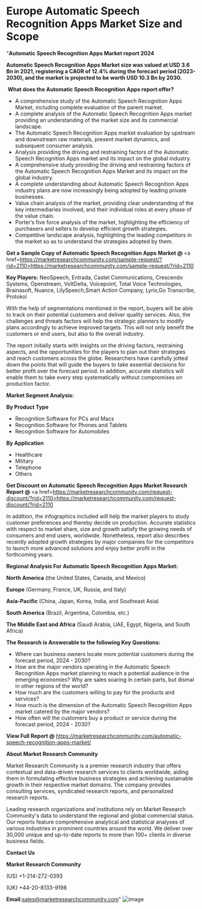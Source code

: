 # Europe Automatic Speech Recognition Apps Market Size and Scope 
"<strong>Automatic Speech Recognition Apps Market report 2024</strong>

<strong>Automatic Speech Recognition Apps Market size was valued at USD 3.6 Bn in 2021, registering a CAGR of 12.4% during the forecast period (2023-2030), and the market is projected to be worth USD 10.3 Bn by 2030.</strong>

 <strong><b>What does the Automatic Speech Recognition Apps report offer?</b></strong>
<ul>
  <li>A comprehensive study of the Automatic Speech Recognition Apps Market, including complete evaluation of the parent market.</li>
  <li>A complete analysis of the Automatic Speech Recognition Apps market providing an understanding of the market size and its commercial landscape.</li>
  <li>The Automatic Speech Recognition Apps market evaluation by upstream and downstream raw materials, present market dynamics, and subsequent consumer analysis.</li>
  <li>Analysis providing the driving and restraining factors of the Automatic Speech Recognition Apps market and its impact on the global industry.</li>
  <li>A comprehensive study providing the driving and restraining factors of the Automatic Speech Recognition Apps Market and its impact on the global industry.</li>
  <li>A complete understanding about Automatic Speech Recognition Apps industry plans are now increasingly being adopted by leading private businesses.</li>
  <li>Value chain analysis of the market, providing clear understanding of the key intermediaries involved, and their individual roles at every phase of the value chain.</li>
  <li>Porter’s five force analysis of the market, highlighting the efficiency of purchasers and sellers to develop efficient growth strategies.</li>
  <li>Competitive landscape analysis, highlighting the leading competitors in the market so as to understand the strategies adopted by them.</li>
</ul>

<strong>Get a Sample Copy of Automatic Speech Recognition Apps Market @ </strong><a href=https://marketresearchcommunity.com/sample-request/?rid=2110><u>https://marketresearchcommunity.com/sample-request/?rid=2110</u></a>

<strong>Key Players:</strong> 
NeoSpeech, Entrada, Castel Communications, Crescendo Systems, Openstream, VoltDelta, Voicepoint, Total Voice Technologies, Brainasoft, Nuance, LilySpeech,Smart Action Company, Lyrix,Go Transcribe, Protokol

With the help of segmentations mentioned in the report, buyers will be able to track on their potential customers and deliver quality services. Also, the challenges and threats factors will help the strategic planners to modify plans accordingly to achieve improved targets. This will not only benefit the customers or end users, but also to the overall industry.

The report initially starts with insights on the driving factors, restraining aspects, and the opportunities for the players to plan out their strategies and reach customers across the globe. Researchers have carefully jotted down the points that will guide the buyers to take essential decisions for better profit over the forecast period. In addition, accurate statistics will enable them to take every step systematically without compromises on production factor.

<strong>Market Segment Analysis:</strong>



<strong>By Product Type</strong>
<ul>
 	<li>Recognition Software for PCs and Macs</li>
 	<li>Recognition Software for Phones and Tablets</li>
 	<li>Recognition Software for Automobiles</li>
</ul>
<strong>By Application</strong>
<ul>
 	<li>Healthcare</li>
 	<li>Military</li>
 	<li>Telephone</li>
 	<li>Others</li>
</ul>

<strong>Get Discount on Automatic Speech Recognition Apps Market Research Report @ </b></strong><a href=https://marketresearchcommunity.com/request-discount/?rid=2110><u>https://marketresearchcommunity.com/request-discount/?rid=2110</u></a>

In addition, the infographics included will help the market players to study customer preferences and thereby decide on production. Accurate statistics with respect to market share, size and growth satisfy the growing needs of consumers and end users, worldwide. Nonetheless, report also describes recently adopted growth strategies by major companies for the competitors to launch more advanced solutions and enjoy better profit in the forthcoming years.

<strong>Regional Analysis For Automatic Speech Recognition Apps Market:</strong>

<strong>North America</strong> (the United States, Canada, and Mexico)

<strong>Europe</strong> (Germany, France, UK, Russia, and Italy)

<strong>Asia-Pacific</strong> (China, Japan, Korea, India, and Southeast Asia)

<strong>South America</strong> (Brazil, Argentina, Colombia, etc.)

<strong>The Middle East and Africa</strong> (Saudi Arabia, UAE, Egypt, Nigeria, and South Africa)

<strong>The Research is Answerable to the following Key Questions:</strong>
<ul>
 	<li>Where can business owners locate more potential customers during the forecast period, 2024 - 2030?</li>
 	<li>How are the major vendors operating in the Automatic Speech Recognition Apps market planning to reach a potential audience in the emerging economies? Why are sales soaring in certain parts, but dismal in other regions of the world?</li>
 	<li>How much are the customers willing to pay for the products and services?</li>
 	<li>How much is the dimension of the Automatic Speech Recognition Apps market catered by the major vendors?</li>
 	<li>How often will the customers buy a product or service during the forecast period, 2024 - 2030?</li>
</ul>

<strong>View Full Report @</strong> <a href=https://marketresearchcommunity.com/automatic-speech-recognition-apps-market/>https://marketresearchcommunity.com/automatic-speech-recognition-apps-market/</a>

<strong>About Market Research Community</strong>

Market Research Community is a premier research industry that offers contextual and data-driven research services to clients worldwide, aiding them in formulating effective business strategies and achieving sustainable growth in their respective market domains. The company provides consulting services, syndicated research reports, and personalized research reports.

Leading research organizations and institutions rely on Market Research Community's data to understand the regional and global commercial status. Our reports feature comprehensive analytical and statistical analyses of various industries in prominent countries around the world. We deliver over 30,000 unique and up-to-date reports to more than 100+ clients in diverse business fields.

<strong>Contact Us</strong>

<strong>Market Research Community</strong>

(US) +1-214-272-0393

(UK) +44-20-8133-9198

<strong>Email:</strong>sales@marketresearchcommunity.com"
![image](https://github.com/krutikad1522/marketresearchcommunity/assets/158283933/5aa125e7-c48b-4226-89eb-921bdf30c4ee)

